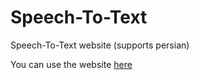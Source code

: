 # Speech-To-Text
Speech-To-Text website (supports persian)

You can use the website [here](https://nikan-akbardoost-salimi.github.io/Speech-To-Text/)
